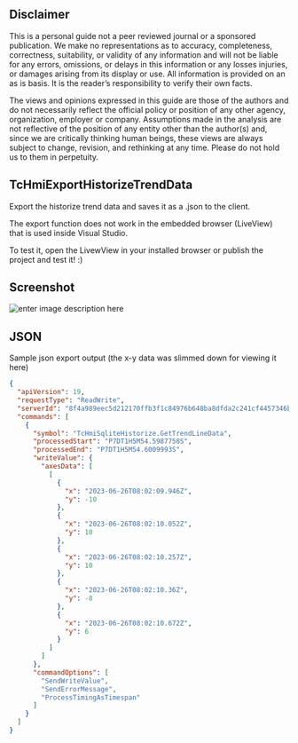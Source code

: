 ## Disclaimer
This is a personal guide not a peer reviewed journal or a sponsored publication. We make
no representations as to accuracy, completeness, correctness, suitability, or validity of any
information and will not be liable for any errors, omissions, or delays in this information or any
losses injuries, or damages arising from its display or use. All information is provided on an as
is basis. It is the reader’s responsibility to verify their own facts.

The views and opinions expressed in this guide are those of the authors and do not
necessarily reflect the official policy or position of any other agency, organization, employer or
company. Assumptions made in the analysis are not reflective of the position of any entity
other than the author(s) and, since we are critically thinking human beings, these views are
always subject to change, revision, and rethinking at any time. Please do not hold us to them
in perpetuity.

## TcHmiExportHistorizeTrendData
Export the historize trend data and saves it as a .json to the client.

The export function does not work in the embedded browser (LiveView) that is used inside Visual Studio. 

To test it, open the LivewView in your installed browser or publish the project and test it! :)

## Screenshot
![enter image description here](https://user-images.githubusercontent.com/75740551/248730404-6ed226ed-2d0b-44a0-9298-2eaee6ba0411.png)

## JSON
Sample json export output (the x-y data was slimmed down for viewing it here) 

```json
{
  "apiVersion": 19,
  "requestType": "ReadWrite",
  "serverId": "8f4a989eec5d212170ffb3f1c84976b648ba8dfda2c241cf4457346b9563f11d",
  "commands": [
    {
      "symbol": "TcHmiSqliteHistorize.GetTrendLineData",
      "processedStart": "P7DT1H5M54.5987758S",
      "processedEnd": "P7DT1H5M54.6009993S",
      "writeValue": {
        "axesData": [
          [
            {
              "x": "2023-06-26T08:02:09.946Z",
              "y": -10
            },
            {
              "x": "2023-06-26T08:02:10.052Z",
              "y": 10
            },
            {
              "x": "2023-06-26T08:02:10.257Z",
              "y": 10
            },
            {
              "x": "2023-06-26T08:02:10.36Z",
              "y": -8
            },
            {
              "x": "2023-06-26T08:02:10.672Z",
              "y": 6
            }
          ]
        ]
      },
      "commandOptions": [
        "SendWriteValue",
        "SendErrorMessage",
        "ProcessTimingAsTimespan"
      ]
    }
  ]
}
```
